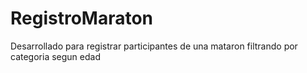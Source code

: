 # RegistroMaraton
Desarrollado para registrar participantes de una mataron filtrando por categoria segun edad
